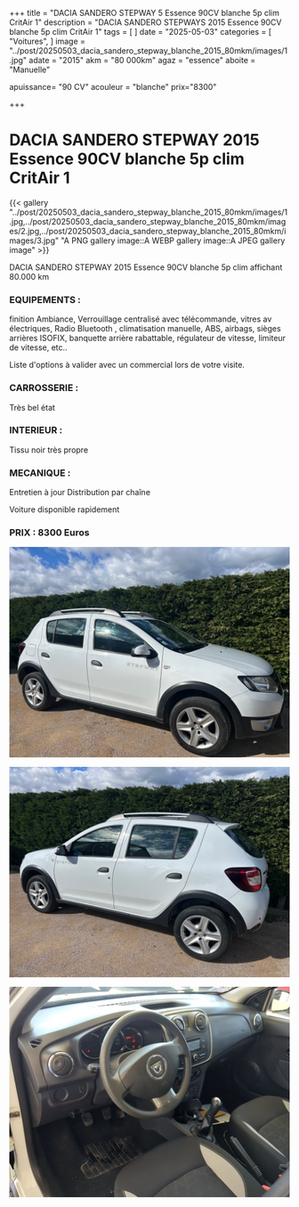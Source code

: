 +++
title = "DACIA SANDERO STEPWAY 5 Essence 90CV blanche 5p clim CritAir 1"
description = "DACIA SANDERO STEPWAYS 2015 Essence 90CV blanche 5p clim CritAir 1"
tags = [
]
date = "2025-05-03"
categories = [
    "Voitures",
]
image = "../post/20250503_dacia_sandero_stepway_blanche_2015_80mkm/images/1.jpg"
adate = "2015"
akm = "80 000km"
agaz = "essence"
aboite = "Manuelle"

apuissance= "90 CV"
acouleur = "blanche"
prix="8300"

+++

# DACIA SANDERO STEPWAY 2015 Essence 90CV blanche 5p clim CritAir 1

{{< gallery "../post/20250503_dacia_sandero_stepway_blanche_2015_80mkm/images/1.jpg,../post/20250503_dacia_sandero_stepway_blanche_2015_80mkm/images/2.jpg,../post/20250503_dacia_sandero_stepway_blanche_2015_80mkm/images/3.jpg" "A PNG gallery image::A WEBP gallery image::A JPEG gallery image" >}}


DACIA SANDERO STEPWAY 2015 Essence 90CV blanche 5p clim affichant 80.000 km


### EQUIPEMENTS :
finition Ambiance, Verrouillage centralisé avec télécommande, vitres av électriques, Radio Bluetooth , climatisation manuelle, ABS, airbags, sièges arrières ISOFIX, banquette arrière rabattable, régulateur de vitesse, limiteur de vitesse, etc..


Liste d'options à valider avec un commercial lors de votre visite.


### CARROSSERIE :
Très bel état 


### INTERIEUR :
Tissu noir très propre

### MECANIQUE :
Entretien à jour
Distribution par chaîne



Voiture disponible rapidement


### PRIX : 8300 Euros


<!-- more -->


![](images/1.jpg)

![](images/2.jpg)

![](images/3.jpg)

